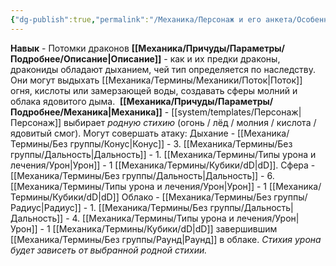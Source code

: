 ```yaml
---
{"dg-publish":true,"permalink":"/Механика/Персонаж и его анкета/Особенности расы/Потомки драконов/","noteIcon":"","created":"2025-08-21T13:47:43.099+03:00","updated":"2025-09-02T20:42:51.798+03:00"}
---
```


**Навык** - Потомки драконов 
**[[Механика/Причуды/Параметры/Подробнее/Описание\|Описание]]** - как и их предки драконы, дракониды обладают дыханием, чей тип определяется по наследству. Они могут выдыхать [[Механика/Термины/Механики/Поток\|Поток]] огня, кислоты или замерзающей воды, создавать сферы молний и облака ядовитого дыма. 
**[[Механика/Причуды/Параметры/Подробнее/Механика\|Механика]]** - [[system/templates/Персонаж\|Персонаж]] выбирает *родную стихию* (огонь / лёд / молния / кислота / ядовитый смог). Могут совершать атаку: 
Дыхание - [[Механика/Термины/Без группы/Конус\|Конус]] - 3. [[Механика/Термины/Без группы/Дальность\|Дальность]] - 1. [[Механика/Термины/Типы урона и лечения/Урон\|Урон]] - 1 [[Механика/Термины/Кубики/dD\|dD]].
Сфера - [[Механика/Термины/Без группы/Дальность\|Дальность]] - 6. [[Механика/Термины/Типы урона и лечения/Урон\|Урон]] - 1 [[Механика/Термины/Кубики/dD\|dD]]
Облако - [[Механика/Термины/Без группы/Радиус\|Радиус]] - 1. [[Механика/Термины/Без группы/Дальность\|Дальность]] - 4. [[Механика/Термины/Типы урона и лечения/Урон\|Урон]] - 1 [[Механика/Термины/Кубики/dD\|dD]] завершившим [[Механика/Термины/Без группы/Раунд\|Раунд]] в облаке. 
*Стихия урона будет зависеть от выбранной родной стихии.* 